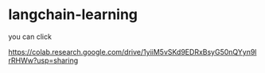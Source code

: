 # langchain-learning


you can click

https://colab.research.google.com/drive/1yiiM5vSKd9EDRxBsyG50nQYyn9lrRHWw?usp=sharing

